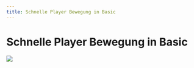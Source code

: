 ```yaml
---
title: Schnelle Player Bewegung in Basic
---
```

# Schnelle Player Bewegung in Basic  
  
![](attachments/BasicPlayerVertikal_0001.png)  
  
  
